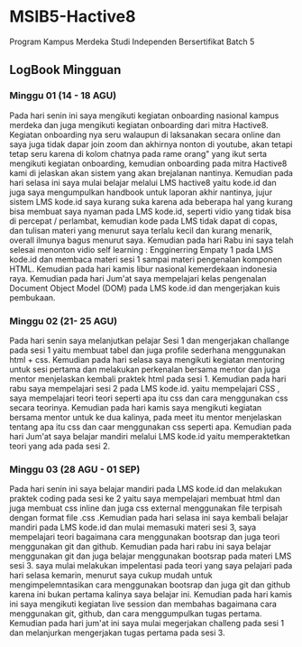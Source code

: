# MSIB5-Hactive8
Program Kampus Merdeka Studi Independen Bersertifikat Batch 5 

## LogBook Mingguan 

### Minggu 01 (14 - 18 AGU)
Pada hari senin ini saya mengikuti kegiatan onboarding nasional kampus merdeka dan juga mengikuti kegiatan onboarding dari mitra Hactive8. Kegiatan onboarding nya seru walaupun di laksanakan secara online dan saya juga tidak dapar join zoom dan akhirnya nonton di youtube, akan tetapi tetap seru karena di kolom chatnya pada rame orang" yang ikut serta mengikuti kegiatan onboarding, kemudian onboarding pada mitra Hactive8 kami di jelaskan akan sistem yang akan brejalanan nantinya. Kemudian pada hari selasa ini saya mulai belajar melalui LMS hactive8 yaitu kode.id dan juga saya mengumpulkan handbook untuk laporan akhir nantinya, jujur sistem LMS kode.id saya kurang suka karena ada beberapa hal yang kurang bisa membuat saya nyaman pada LMS kode.id, seperti vidio yang tidak bisa di percepat / perlambat, kemudian kode pada LMS tidak dapat di copas, dan tulisan materi yang menurut saya terlalu kecil dan kurang menarik, overall ilmunya bagus menurut saya. Kemudian pada hari Rabu ini saya  telah selesai menonton vidio self learning : Engginerring Empaty 1 pada LMS kode.id dan membaca materi sesi 1 sampai materi pengenalan komponen HTML. Kemudian pada hari kamis libur nasional kemerdekaan indonesia raya. Kemudian pada hari Jum'at saya mempelajari kelas pengenalan Document Object Model (DOM) pada LMS kode.id dan mengerjakan kuis pembukaan.

### Minggu 02 (21- 25 AGU)
Pada hari senin saya melanjutkan pelajar Sesi 1 dan mengerjakan challange pada sesi 1 yaitu membuat tabel dan juga profile sederhana menggunakan html + css. Kemudian pada hari selasa saya mengikuti kegiatan mentoring untuk sesi pertama dan melakukan perkenalan bersama mentor dan juga mentor menjelaskan kembali praktek html pada sesi 1. Kemudian pada hari rabu saya mempelajari sesi 2 pada LMS kode.id. yaitu mempelajari CSS , saya mempelajari teori teori seperti apa itu css dan cara menggunakan css secara teorinya. Kemudian pada hari kamis  saya mengikuti kegiatan bersama mentor untuk ke dua kalinya, pada meet itu mentor menjelaskan tentang apa itu css dan caar menggunakan css seperti apa. Kemudian pada hari Jum'at  saya belajar mandiri melalui LMS kode.id yaitu memperaktetkan teori yang ada pada sesi 2.

### Minggu 03 (28 AGU - 01 SEP)
Pada hari senin ini saya belajar mandiri pada LMS kode.id dan melakukan praktek coding pada sesi ke 2 yaitu saya mempelajari membuat  html dan juga membuat css inline dan juga css external menggunakan file terpisah dengan format file .css .Kemudian pada hari selasa ini saya kembali belajar mandiri pada LMS kode.id dan mulai memasuki materi sesi 3, saya mempelajari teori bagaimana cara menggunakan bootsrap dan juga teori menggunakan git dan github. Kemudian pada hari  rabu ini saya belajar menggunakan git dan juga belajar menggunakan  bootsrap pada materi LMS sesi 3. saya mulai melakukan impelentasi pada teori yang saya pelajari pada hari selasa kemarin, menurut saya cukup mudah untuk mengimpelemntasikan cara menggunakan bootsrap dan juga git dan github karena ini bukan pertama kalinya saya belajar ini. Kemudian pada hari kamis ini saya mengikuti kegiatan  live session dan membahas bagaimana cara menggunakan git, github, dan cara menggumpulkan tugas pertama. Kemudian pada hari  jum'at ini saya mulai megerjakan challeng pada sesi 1 dan melanjurkan mengerjakan tugas pertama pada sesi 3.
